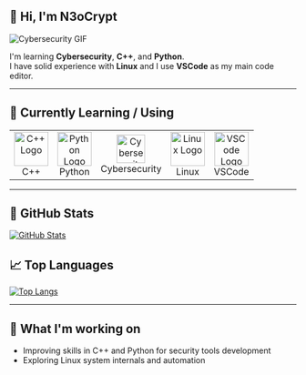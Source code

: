 ## 👋 Hi, I'm N3oCrypt

![Cybersecurity GIF](https://i.pinimg.com/originals/b1/81/0d/b1810d0bf4fbd370349d671a3f9389af.gif)

I'm learning **Cybersecurity**, **C++**, and **Python**.  
I have solid experience with **Linux** and I use **VSCode** as my main code editor.

---

## 🚀 Currently Learning / Using

<table>
  <tr>
    <td align="center">
      <img src="https://upload.wikimedia.org/wikipedia/commons/1/18/ISO_C%2B%2B_Logo.svg" width="60" alt="C++ Logo"/>
      <br/>C++
    </td>
    <td align="center">
      <img src="https://cdn.jsdelivr.net/gh/devicons/devicon/icons/python/python-original.svg" width="60" alt="Python Logo"/>
      <br/>Python
    </td>
    <td align="center">
      <img src="https://img.icons8.com/ios-filled/50/000000/hacker.png" width="50" alt="Cybersecurity"/>
      <br/>Cybersecurity
    </td>
    <td align="center">
      <img src="https://cdn.jsdelivr.net/gh/devicons/devicon/icons/linux/linux-original.svg" width="60" alt="Linux Logo"/>
      <br/>Linux
    </td>
    <td align="center">
      <img src="https://cdn.jsdelivr.net/gh/devicons/devicon/icons/vscode/vscode-original.svg" width="60" alt="VSCode Logo"/>
      <br/>VSCode
    </td>
  </tr>
</table>

---

## 🧮 GitHub Stats

[![GitHub Stats](https://github-readme-stats.vercel.app/api?username=N3oCrypt&show_icons=true&theme=dark&v=1)](https://github.com/N3oCrypt)

## 📈 Top Languages

[![Top Langs](https://github-readme-stats.vercel.app/api/top-langs/?username=N3oCrypt&layout=compact&theme=dark&cache_seconds=60)](https://github.com/N3oCrypt)

---

## 🔭 What I'm working on

- Improving skills in C++ and Python for security tools development  
- Exploring Linux system internals and automation  



